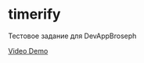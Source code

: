 # timerify

Тестовое задание для DevAppBroseph

[Video Demo](https://www.youtube.com/watch?v=0Ymh8lksC2M)
